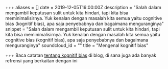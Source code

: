 +++
aliases = []
date = 2019-12-05T16:00:00Z
description = "Salah dalam mengambil keputusan sulit untuk kita hindari, tapi kita bisa meminimalisirnya. Yuk kenalan dengan masalah kita semua yaitu cognitive bias (kognitif bias), apa saja penyebabnya dan bagaimana menguranginya"
snippet = "Salah dalam mengambil keputusan sulit untuk kita hindari, tapi kita bisa meminimalisirnya. Yuk kenalan dengan masalah kita semua yaitu cognitive bias (kognitif bias), apa saja penyebabnya dan bagaimana menguranginya"
soundcloud_id = ""
title = "Mengenal kognitif bias"

+++
Baca catatan [tentang kognitif bias](https://hilman.space/bias/) di blog, di sana juga ada banyak refrensi yang berkaitan dengan ini